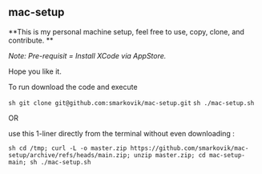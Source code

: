 ## mac-setup

**This is my personal machine setup, feel free to use, copy, clone, and contribute. **

_Note: Pre-requisit = Install XCode via AppStore._

Hope you like it. 

To run download the code and execute 

```sh git clone git@github.com:smarkovik/mac-setup.git```
```sh ./mac-setup.sh```

OR 

use this 1-liner directly from the terminal without even downloading :

```sh cd /tmp; curl -L -o master.zip https://github.com/smarkovik/mac-setup/archive/refs/heads/main.zip; unzip master.zip; cd mac-setup-main; sh ./mac-setup.sh```
